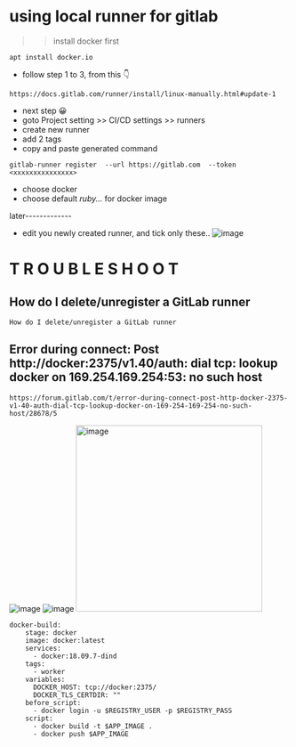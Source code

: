 # using local runner for gitlab
>> install docker first 
```
apt install docker.io
```
* follow step 1 to 3, from this 👇
```
https://docs.gitlab.com/runner/install/linux-manually.html#update-1
```
* next step 😀
* goto Project setting >> CI/CD settings >> runners 
* create new runner 
* add 2 tags
* copy and paste generated command 
```
gitlab-runner register  --url https://gitlab.com  --token <xxxxxxxxxxxxxxx>
```
* choose docker 
* choose default *ruby...* for docker image

later-------------
* edit you newly created runner, and tick only these..
![image](https://github.com/caelumpirata/gitlab-springboot/assets/85424262/4c751486-75e5-4760-9cfe-9ee90eaafd23)



# T R O U B L E S H O O T

## How do I delete/unregister a GitLab runner
```
How do I delete/unregister a GitLab runner
```
## Error during connect: Post http://docker:2375/v1.40/auth: dial tcp: lookup docker on 169.254.169.254:53: no such host
```
https://forum.gitlab.com/t/error-during-connect-post-http-docker-2375-v1-40-auth-dial-tcp-lookup-docker-on-169-254-169-254-no-such-host/28678/5
```
![image](https://github.com/caelumpirata/gitlab-springboot/assets/85424262/c2440bc9-e5b1-4bf9-95f7-9e35ce8ff683)
![image](https://github.com/caelumpirata/gitlab-springboot/assets/85424262/553e5291-f209-4d72-9d88-e11ec4a9dbcc)
<img width="335" alt="image" src="https://github.com/caelumpirata/gitlab-springboot/assets/85424262/83c92c6f-15f1-4424-875d-fdc4ac53829a">
```
docker-build:
    stage: docker
    image: docker:latest
    services:
      - docker:18.09.7-dind
    tags:
      - worker
    variables:
      DOCKER_HOST: tcp://docker:2375/
      DOCKER_TLS_CERTDIR: ""
    before_script:  
      - docker login -u $REGISTRY_USER -p $REGISTRY_PASS
    script:
      - docker build -t $APP_IMAGE .
      - docker push $APP_IMAGE

```
